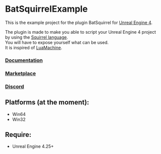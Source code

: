 # BatSquirrelExample

This is the example project for the plugin BatSquirrel for [Unreal Engine 4](unrealengine.com).

The plugin is made to make you able to script your Unreal Engine 4 project by using the [Squirrel language](squirrel-lang.org). <br>
You will have to expose yourself what can be used.<br>
It is inspired of [LuaMachine](https://www.unrealengine.com/marketplace/en-US/product/luamachine).

### [Documentation](https://docs.google.com/document/d/1JFkPC0slDFkx3BsQaG4gAMGCbjD8ByHmfimfWTjh8K0/edit?usp=sharing)
### [Marketplace](#)
### [Discord](https://discord.gg/zneXDR4)

## Platforms (at the moment):
- Win64
- Win32

## Require:
- Unreal Engine 4.25+